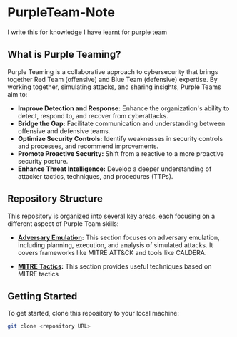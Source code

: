 # PurpleTeam-Note

I write this for knowledge I have learnt for purple team

## What is Purple Teaming?

Purple Teaming is a collaborative approach to cybersecurity that brings together Red Team (offensive) and Blue Team (defensive) expertise. By working together, simulating attacks, and sharing insights, Purple Teams aim to:

*   **Improve Detection and Response:** Enhance the organization's ability to detect, respond to, and recover from cyberattacks.
*   **Bridge the Gap:** Facilitate communication and understanding between offensive and defensive teams.
*   **Optimize Security Controls:** Identify weaknesses in security controls and processes, and recommend improvements.
*   **Promote Proactive Security:** Shift from a reactive to a more proactive security posture.
*   **Enhance Threat Intelligence:** Develop a deeper understanding of attacker tactics, techniques, and procedures (TTPs).

## Repository Structure

This repository is organized into several key areas, each focusing on a different aspect of Purple Team skills:

*   **[Adversary Emulation](./Adversary):**  This section focuses on adversary emulation, including planning, execution, and analysis of simulated attacks. It covers frameworks like MITRE ATT&CK and tools like CALDERA.

*   **[MITRE Tactics](./Tactics):** This section provides useful techniques based on MITRE tactics

## Getting Started

To get started, clone this repository to your local machine:

```bash
git clone <repository URL>

